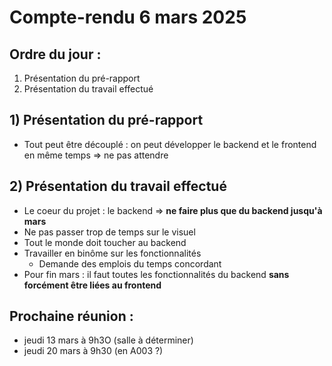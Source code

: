 # Compte-rendu 6 mars 2025
## Ordre du jour : 
1) Présentation du pré-rapport
2) Présentation du travail effectué

## 1) Présentation du pré-rapport 
* Tout peut être découplé : on peut développer le backend et le frontend en même temps => ne pas attendre

## 2) Présentation du travail effectué
* Le coeur du projet : le backend => __ne faire plus que du backend jusqu'à mars__
* Ne pas passer trop de temps sur le visuel
* Tout le monde doit toucher au backend
* Travailler en binôme sur les fonctionnalités
    * Demande des emplois du temps concordant 
* Pour fin mars : il faut toutes les fonctionnalités du backend __sans forcément être liées au frontend__

## Prochaine réunion : 
* jeudi 13 mars à 9h3O (salle à déterminer)
* jeudi 20 mars à 9h30 (en A003 ?)